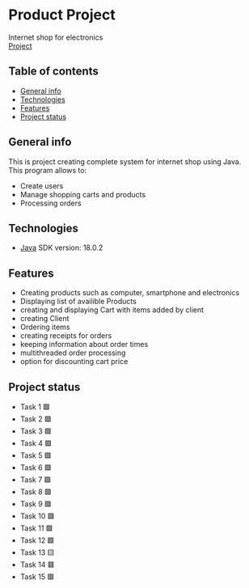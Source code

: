 # Product Project
Internet shop for electronics  
[Project][git-repo]

## Table of contents
* [General info](#general-info)
* [Technologies](#technologies)
* [Features](#features)
* [Project status](#project-status)

## General info
This is project creating complete system for internet shop using Java.  
This program allows to:  
* Create users  
* Manage shopping carts and products
* Processing orders

## Technologies
* [Java][java-url] SDK version: 18.0.2

## Features
* Creating products such as computer, smartphone and electronics
* Displaying list of availible Products
* creating and displaying Cart with items added by client
* creating Client
* Ordering items
* creating receipts for orders
* keeping information about order times
* multithreaded order processing
* option for discounting cart price 


## Project status
* Task 1 :green_square:
* Task 2 :green_square:
* Task 3 :green_square:
* Task 4 :green_square:
* Task 5 :green_square:
* Task 6 :green_square:
* Task 7 :green_square:
* Task 8 :green_square:
* Task 9 :green_square:
* Task 10 :green_square:
* Task 11 :green_square:
* Task 12 :green_square:
* Task 13 :yellow_square:
* Task 14 :red_square:
* Task 15 :red_square:


[java-url]:https://www.java.com/pl/  
[git-repo]:https://github.com/HubertKarw/product-project  
